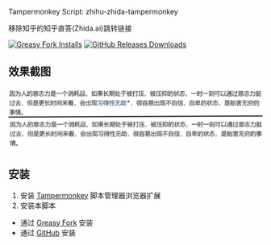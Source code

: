 Tampermonkey Script:  zhihu-zhida-tampermonkey

移除知乎的知乎直答(Zhida.ai)跳转链接

[![Greasy Fork Installs](https://img.shields.io/greasyfork/dt/553164.svg?logo=greasy-fork&logoColor=white&label=GreasyFork%20Installs)](https://greasyfork.org/scripts/553164)
[![GitHub Releases Downloads](https://img.shields.io/github/downloads/ittuann/zhihu-zhida-tampermonkey/total.svg?logo=github&label=GitHub%20Downloads)](https://github.com/ittuann/zhihu-zhida-tampermonkey/releases/latest/)

## 效果截图

![Screenshot](Screenshot.jpg)

## 安装

1. 安装 [Tampermonkey](https://www.tampermonkey.net) 脚本管理器浏览器扩展
2. 安装本脚本
 - 通过 [Greasy Fork](https://greasyfork.org/en/scripts/553164) 安装
 - 通过 [GitHub](https://github.com/ittuann/zhihu-zhida-tampermonkey/releases/latest/download/script.user.js) 安装
